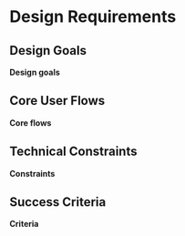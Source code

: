 # Design Requirements

## Design Goals

**Design goals**

## Core User Flows

**Core flows**

## Technical Constraints

**Constraints**

## Success Criteria

**Criteria**

